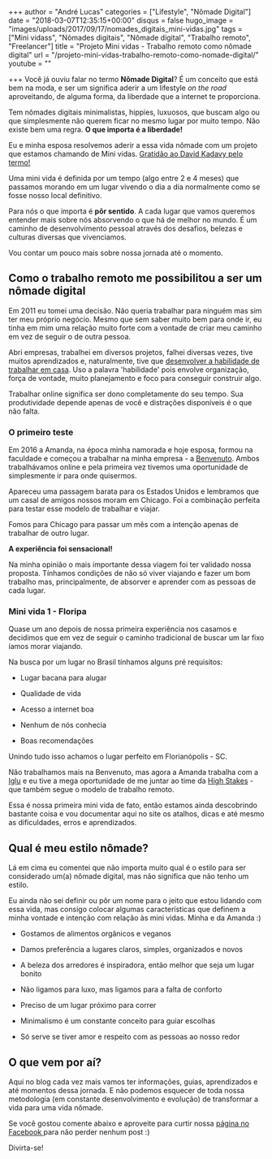 +++
author = "André Lucas"
categories = ["Lifestyle", "Nômade Digital"]
date = "2018-03-07T12:35:15+00:00"
disqus = false
hugo_image = "images/uploads/2017/09/17/nomades_digitais_mini-vidas.jpg"
tags = ["Mini vidass", "Nômades digitais", "Nômade digital", "Trabalho remoto", "Freelancer"]
title = "Projeto Mini vidas - Trabalho remoto como nômade digital"
url = "/projeto-mini-vidas-trabalho-remoto-como-nomade-digital/"
youtube = ""

+++
Você já ouviu falar no termo **Nômade Digital**? É um conceito que está bem na moda, e ser um  significa aderir a um lifestyle *on the road* aproveitando, de alguma forma, da liberdade que a internet te proporciona.

Tem nômades digitais minimalistas, hippies, luxuosos, que buscam algo ou que simplesmente não querem ficar no mesmo lugar por muito tempo. Não existe bem uma regra. **O que importa é a liberdade!**

Eu e minha esposa resolvemos aderir a essa vida nômade com um projeto que estamos chamando de Mini vidas. <a href="http://kadavy.net/blog/posts/mini-lives/" target="_blank" rel="noopener">Gratidão ao David Kadavy pelo termo!</a>

Uma mini vida é definida por um tempo (algo entre 2 e 4 meses) que passamos morando em um lugar vivendo o dia a dia normalmente como se fosse nosso local definitivo.

Para nós o que importa é **pôr sentido**. A cada lugar que vamos queremos entender mais sobre nós absorvendo o que há de melhor no mundo. É um caminho de desenvolvimento pessoal através dos desafios, belezas e culturas diversas que vivenciamos.

Vou contar um pouco mais sobre nossa jornada até o momento.

## Como o trabalho remoto me possibilitou a ser um nômade digital

Em 2011 eu tomei uma decisão. Não queria trabalhar para ninguém mas sim ter meu próprio negócio. Mesmo que sem saber muito bem para onde ir, eu tinha em mim uma relação muito forte com a vontade de criar meu caminho em vez de seguir o de outra pessoa.

Abri empresas, trabalhei em diversos projetos, falhei diversas vezes, tive muitos aprendizados e, naturalmente, tive que [desenvolver a habilidade de trabalhar em casa](https://andrelug.com/7-dicas-de-gerenciamento-de-projetos-para-freelancers/). Uso a palavra 'habilidade' pois envolve organização, força de vontade, muito planejamento e foco para conseguir construir algo.

Trabalhar online significa ser dono completamente do seu tempo. Sua produtividade depende apenas de você e distrações disponíveis é o que não falta.

### O primeiro teste

Em 2016 a Amanda, na época minha namorada e hoje esposa, formou na faculdade e começou a trabalhar na minha empresa - a [Benvenuto](http://www.benvenuto.com.br). Ambos trabalhávamos online e pela primeira vez tivemos uma oportunidade de simplesmente ir para onde quisermos.

Apareceu uma passagem barata para os Estados Unidos e lembramos que um casal de amigos nossos moram em Chicago. Foi a combinação perfeita para testar esse modelo de trabalhar e viajar.

Fomos para Chicago para passar um mês com a intenção apenas de trabalhar de outro lugar.

**A experiência foi sensacional!**

Na minha opinião o mais importante dessa viagem foi ter validado nossa proposta. Tínhamos condições de não só viver viajando e fazer um bom trabalho mas, principalmente, de absorver e aprender com as pessoas de cada lugar.

### Mini vida 1 - Floripa

Quase um ano depois de nossa primeira experiência nos casamos e decidimos que em vez de seguir o caminho tradicional de buscar um lar fixo íamos morar viajando.

Na busca por um lugar no Brasil tínhamos alguns pré requisitos:

* Lugar bacana para alugar

* Qualidade de vida

* Acesso a internet boa

* Nenhum de nós conhecia

* Boas recomendações

Unindo tudo isso achamos o lugar perfeito em Florianópolis - SC.

Não trabalhamos mais na Benvenuto, mas agora a Amanda trabalha com a <a href="https://www.igluonline.com">Iglu</a> e eu tive a mega oportunidade de me juntar ao time da [High Stakes](http://highstakes.co) - que também segue o modelo de trabalho remoto.

Essa é nossa primeira mini vida de fato, então estamos ainda descobrindo bastante coisa e vou documentar aqui no site os atalhos, dicas e até mesmo as dificuldades, erros e aprendizados.

## Qual é meu estilo nômade?

Lá em cima eu comentei que não importa muito qual é o estilo para ser considerado um(a) nômade digital, mas não significa que não tenho um estilo.

Eu ainda não sei definir ou pôr um nome para o jeito que estou lidando com essa vida, mas consigo colocar algumas características que definem a minha vontade e intenção com relação às mini vidas. Minha e da Amanda :)

* Gostamos de alimentos orgânicos e veganos

* Damos preferência a lugares claros, simples, organizados e novos

* A beleza dos arredores é inspiradora, então melhor que seja um lugar bonito

* Não ligamos para luxo, mas ligamos para a falta de conforto

* Preciso de um lugar próximo para correr

* Minimalismo é um constante conceito para guiar escolhas

* Só serve se tiver amor e respeito com as pessoas ao nosso redor

## O que vem por aí?

Aqui no blog cada vez mais vamos ter informações, guias, aprendizados e até momentos dessa jornada. E não podemos esquecer de toda nossa metodologia (em constante desenvolvimento e evolução) de transformar a vida para uma vida nômade.

Se você gostou comente abaixo e aproveite para curtir nossa [página no Facebook ](https://facebook.com/igluonline)para não perder nenhum post :)

Divirta-se!